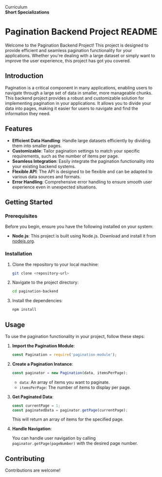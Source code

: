 Curriculum <br>
**Short Specializations** <br>

# Pagination Backend Project README

Welcome to the Pagination Backend Project! This project is designed to provide efficient and seamless pagination functionality for your applications. Whether you're dealing with a large dataset or simply want to improve the user experience, this project has got you covered.


## Introduction

Pagination is a critical component in many applications, enabling users to navigate through a large set of data in smaller, more manageable chunks. This backend project provides a robust and customizable solution for implementing pagination in your applications. It allows you to divide your data into pages, making it easier for users to navigate and find the information they need.

## Features

- **Efficient Data Handling**: Handle large datasets efficiently by dividing them into smaller pages.
- **Customizable**: Tailor pagination settings to match your specific requirements, such as the number of items per page.
- **Seamless Integration**: Easily integrate the pagination functionality into your existing backend systems.
- **Flexible API**: The API is designed to be flexible and can be adapted to various data sources and formats.
- **Error Handling**: Comprehensive error handling to ensure smooth user experience even in unexpected situations.

## Getting Started

### Prerequisites

Before you begin, ensure you have the following installed on your system:

- **Node.js**: This project is built using Node.js. Download and install it from [nodejs.org](https://nodejs.org/).

### Installation

1. Clone the repository to your local machine:

   ```sh
   git clone <repository-url>
   ```

2. Navigate to the project directory:

   ```sh
   cd pagination-backend
   ```

3. Install the dependencies:

   ```sh
   npm install
   ```

## Usage

To use the pagination functionality in your project, follow these steps:

1. **Import the Pagination Module**:

   ```javascript
   const Pagination = require('pagination-module');
   ```

2. **Create a Pagination Instance**:

   ```javascript
   const paginator = new Pagination(data, itemsPerPage);
   ```

   - `data`: An array of items you want to paginate.
   - `itemsPerPage`: The number of items to display per page.

3. **Get Paginated Data**:

   ```javascript
   const currentPage = 1;
   const paginatedData = paginator.getPage(currentPage);
   ```

   This will return an array of items for the specified page.

4. **Handle Navigation**:

   You can handle user navigation by calling `paginator.getPage(pageNumber)` with the desired page number.

## Contributing

Contributions are welcome!